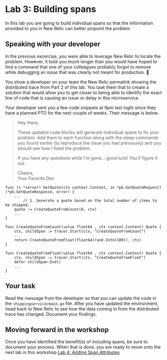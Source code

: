 # Lab 3: Building spans

In this lab you are going to build individual spans so that the information provided to you in New Relic can better pinpoint the problem

## Speaking with your developer
In the previous excercise, you were able to leverage New Relic to locate the problem. However, it took you much longer than you would have hoped to find a command that one of your colleagues probably forgot to remove while debugging an issue that was clearly not meant for production. :facepalm: 

You show a developer on your team the New Relic permalink showing the distributed trace from Part 2 of this lab. You task them that to create a solution that would allow you to get closer to being able to identify the exact line of code that is causing an issue or delay in this microservice. 

Your developer sent you a few code snippets at 9pm last night since they have a planned PTO for the next couple of weeks. Their message is below.


> Hey there,  
> 
> These updated code blocks will generate individual spans to fix your problem. Add them to each function along with the sleep commands you found earlier (to reproduce the issue you had previously) and you should see how I fixed the problem.
> 
> If you have any questions while I'm gone... good luck! You'll figure it out.
> 
> Cheers,  
> Your Favorite Dev


```
func (s *server) GetQuote(ctx context.Context, in *pb.GetQuoteRequest) (*pb.GetQuoteResponse, error) {
	...	
		// 1. Generate a quote based on the total number of items to be shipped.
	quote := CreateQuoteFromCount(0, ctx)
	...
}
```


```
func CreateQuoteFromCount(value float64 , ctx context.Context) Quote {
	ctx, childSpan := tracer.Start(ctx, "CreateQuoteFromCount")
	...
	return CreateQuoteFromFloat(float64(rand.Intn(100)), ctx)
}
```

```
func CreateQuoteFromFloat(value float64 , ctx context.Context) Quote {
	ctx, childSpan := tracer.Start(ctx, "CreateQuoteFromFloat")
	defer childSpan.End()
	...
}
```
## Your task
Read the message from the developer so that you can update the code in the `shippingservice/main.go` file. After you have updated the environment, head back to New Relic to see how the data coming in from the distributed trace has changed. Document your findings.



## Moving forward in the workshop
Once you have identified the benefit(s) of including spans, be sure to document your process. When that is done, you are ready to move onto the next lab in this workshop [Lab 4: Adding Span Attributes](lab_4-Span-Attributes.md) 